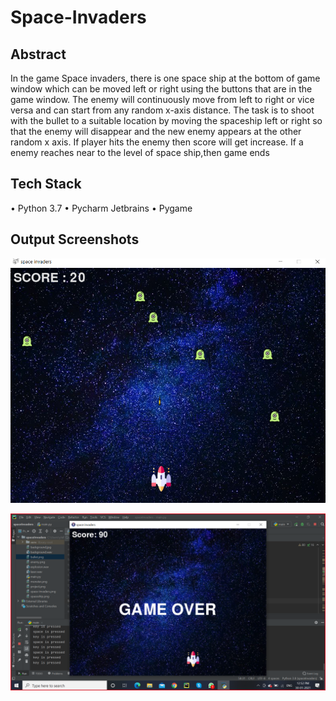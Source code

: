 # Space-Invaders
## Abstract
In the game Space invaders, there is one space ship at the bottom of game window which can be moved left or right using the buttons that are in the game window. The enemy will continuously move from left to right or vice versa and can start from any random x-axis distance. The task is to shoot with the bullet to a suitable location by moving the spaceship left or right so that the enemy will disappear and the new enemy appears at the other random x axis. If player hits the enemy  then score will get increase. If  a enemy  reaches near to the level of space ship,then game ends 

## Tech Stack
•	Python 3.7
•	Pycharm Jetbrains
•	Pygame

## Output Screenshots

![output](outputImage1.png)

![output](outputimage2.png)
